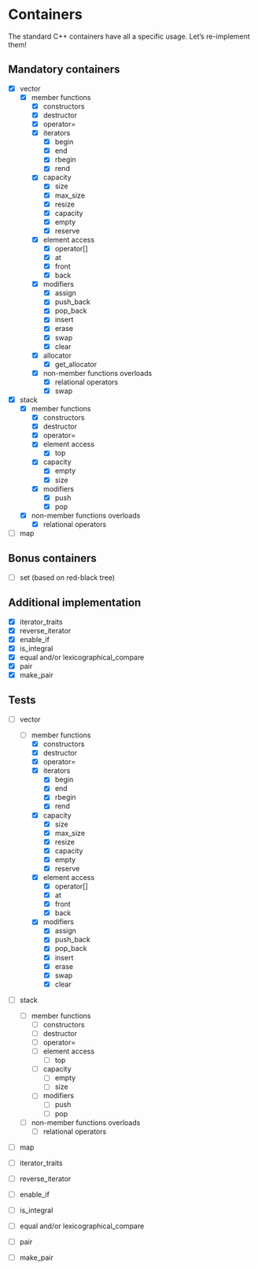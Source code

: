 # Containers

The standard C++ containers have all a specific usage. 
Let’s re-implement them!

## Mandatory containers

- [x] vector
  - [x] member functions
    - [x] constructors
    - [x] destructor
    - [x] operator=
    - [x] iterators
      - [x] begin
      - [x] end
      - [x] rbegin
      - [x] rend
    - [x] capacity
      - [x] size
      - [x] max_size
      - [x] resize
      - [x] capacity
      - [x] empty
      - [x] reserve
    - [x] element access
      - [x] operator[]
      - [x] at
      - [x] front
      - [x] back
    - [x] modifiers
      - [x] assign
      - [x] push_back
      - [x] pop_back
      - [x] insert
      - [x] erase
      - [x] swap
      - [x] clear
    - [x] allocator
      - [x] get_allocator
    - [x] non-member functions overloads
      - [x] relational operators
      - [x] swap

- [x] stack
  - [x] member functions
    - [x] constructors
    - [x] destructor
    - [x] operator=
    - [x] element access
      - [x] top
    - [x] capacity
      - [x] empty
      - [x] size
    - [x] modifiers
      - [x] push
      - [x] pop
  - [x] non-member functions overloads
    - [x] relational operators

- [ ] map

## Bonus containers

- [ ] set (based on red-black tree)

## Additional implementation

- [x] iterator_traits
- [x] reverse_iterator
- [x] enable_if
- [x] is_integral
- [x] equal and/or lexicographical_compare
- [x] pair
- [x] make_pair

## Tests

- [ ] vector
  - [ ] member functions
    - [x] constructors
    - [x] destructor
    - [x] operator=
    - [x] iterators
      - [x] begin
      - [x] end
      - [x] rbegin
      - [x] rend
    - [x] capacity
      - [x] size
      - [x] max_size
      - [x] resize
      - [x] capacity
      - [x] empty
      - [x] reserve
    - [x] element access
      - [x] operator[]
      - [x] at
      - [x] front
      - [x] back
    - [x] modifiers
      - [x] assign
      - [x] push_back
      - [x] pop_back
      - [x] insert
      - [x] erase
      - [x] swap
      - [x] clear

- [ ] stack
  - [ ] member functions
    - [ ] constructors
    - [ ] destructor
    - [ ] operator=
    - [ ] element access
      - [ ] top
    - [ ] capacity
      - [ ] empty
      - [ ] size
    - [ ] modifiers
      - [ ] push
      - [ ] pop
  - [ ] non-member functions overloads
    - [ ] relational operators

- [ ] map

- [ ] iterator_traits
- [ ] reverse_iterator
- [ ] enable_if
- [ ] is_integral
- [ ] equal and/or lexicographical_compare
- [ ] pair
- [ ] make_pair